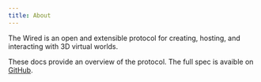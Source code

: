 ```yaml
---
title: About 
---
```


The Wired is an open and extensible protocol for creating, hosting, and interacting with 3D virtual worlds.

These docs provide an overview of the protocol. The full spec is avaible on [GitHub](https://github.com/unavi-xyz/wired-protocol).
